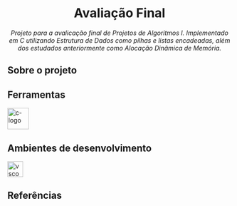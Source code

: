 <h1 align="center"> Avaliação Final </h1> 
<p align="center"><i> Projeto para a avalicação final de Projetos de Algoritmos I. Implementado em C utilizando Estrutura de Dados como pilhas e listas encadeadas, além dos estudados anteriormente como Alocação Dinâmica de Memória. </i></p>

<h2> Sobre o projeto </h2>

<h2> Ferramentas </h2> 
<p display="inline-block">
  <img width="48" src="https://avatars.githubusercontent.com/u/25699522?s=200&v=4" alt="c-logo"/>
</p>
<h2> Ambientes de desenvolvimento </h2>
<img width="35" src="https://upload.wikimedia.org/wikipedia/commons/thumb/9/9a/Visual_Studio_Code_1.35_icon.svg/2048px-Visual_Studio_Code_1.35_icon.svg.png" alt="vscode-logo"/>

<h2> Referências </h2>

